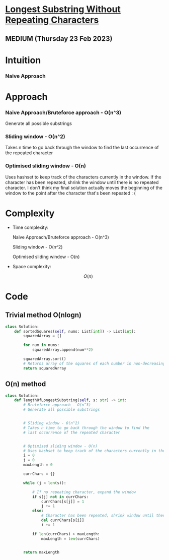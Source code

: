 # [Longest Substring Without Repeating Characters](https://leetcode.com/problems/longest-substring-without-repeating-characters)

## MEDIUM (Thursday 23 Feb 2023)

# Intuition

<!-- Describe your first thoughts on how to solve this problem. -->

### Naive Approach

# Approach

<!-- Describe your approach to solving the problem. -->

### Naive Approach/Bruteforce approach - O(n^3)

Generate all possible substrings

### Sliding window - O(n^2)

Takes n time to go back through the window to find the last occurrence of the repeated character

### Optimised sliding window - O(n)

Uses hashset to keep track of the characters currently in the window. If the character has been repeated, shrink the window until there is no repeated character. I don't think my final solution actually moves the beginning of the window to the point after the character that's been repeated : (

# Complexity

- Time complexity:
    <!-- Add your time complexity here, e.g. $$O(n)$$ -->

  Naive Approach/Bruteforce approach - O(n^3)

  Sliding window - O(n^2)

  Optimised sliding window - O(n)

- Space complexity:
  <!-- Add your space complexity here, e.g. $$O(n)$$ -->
  $$O(n)$$

# Code

## Trivial method O(nlogn)

```py
class Solution:
    def sortedSquares(self, nums: List[int]) -> List[int]:
        squaredArray = []

        for num in nums:
            squaredArray.append(num**2)

        squaredArray.sort()
        # Returns array of the squares of each number in non-decreasing order.
        return squaredArray

```

## O(n) method

```py
class Solution:
    def lengthOfLongestSubstring(self, s: str) -> int:
        # Bruteforce approach - O(n^3)
        # Generate all possible substrings


        # Sliding window - O(n^2)
        # Takes n time to go back through the window to find the
        # last occurrence of the repeated character


        # Optimised sliding window - O(n)
        # Uses hashset to keep track of the characters currently in the window
        i = 0
        j = 0
        maxLength = 0

        currChars = {}

        while (j < len(s)):

            # If no repeating character, expand the window
            if s[j] not in currChars:
                currChars[s[j]] = 1
                j += 1
            else:
                # Character has been repeated, shrink window until there is no repeated character
                del currChars[s[i]]
                i += 1

            if len(currChars) > maxLength:
                maxLength = len(currChars)


        return maxLength
```
